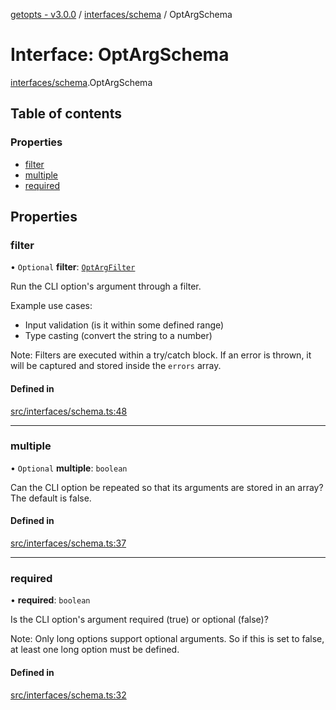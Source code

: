 [getopts - v3.0.0](../README.md) / [interfaces/schema](../modules/interfaces_schema.md) / OptArgSchema

# Interface: OptArgSchema

[interfaces/schema](../modules/interfaces_schema.md).OptArgSchema

## Table of contents

### Properties

- [filter](interfaces_schema.OptArgSchema.md#filter)
- [multiple](interfaces_schema.OptArgSchema.md#multiple)
- [required](interfaces_schema.OptArgSchema.md#required)

## Properties

### filter

• `Optional` **filter**: [`OptArgFilter`](interfaces_schema.OptArgFilter.md)

Run the CLI option's argument through a filter.

Example use cases:

- Input validation (is it within some defined range)
- Type casting (convert the string to a number)

Note: Filters are executed within a try/catch block. If an error is thrown,
it will be captured and stored inside the `errors` array.

#### Defined in

[src/interfaces/schema.ts:48](https://github.com/prasadrajandran/node-getopts/blob/43d0c83/src/interfaces/schema.ts#L48)

---

### multiple

• `Optional` **multiple**: `boolean`

Can the CLI option be repeated so that its arguments are stored in an
array? The default is false.

#### Defined in

[src/interfaces/schema.ts:37](https://github.com/prasadrajandran/node-getopts/blob/43d0c83/src/interfaces/schema.ts#L37)

---

### required

• **required**: `boolean`

Is the CLI option's argument required (true) or optional (false)?

Note: Only long options support optional arguments. So if this is set to
false, at least one long option must be defined.

#### Defined in

[src/interfaces/schema.ts:32](https://github.com/prasadrajandran/node-getopts/blob/43d0c83/src/interfaces/schema.ts#L32)
